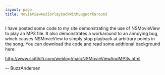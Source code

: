 ```yaml
---
layout: page
title: MovieViewAudioPlaybackWithBugWorkaround
---
```


I have posted some code to my site demonstrating the use of NSMovieView to play an MP3 file.  It also demonstrates a workaround to an annoying bug, which causes NSMovieView to simply stop playback at arbitrary points in the song.  You can download the code and read some addtional background here:

http://www.scifihifi.com/weblog/mac/NSMovieViewAndMP3s.html

-- BuzzAndersen


